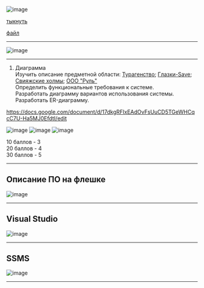 ![image](https://github.com/DumSp1ro/DemoEkz/assets/146105715/11f10e22-adb7-4e00-9ac5-91109960d3ea(https://docs.google.com/document/d/1UzpvRNEQiYhADNuPrN1AM5ys72KEs7A1y0EMZfrCERs/edit?usp=sharing))


[тыкнуть](https://drive.google.com/drive/folders/1qhswamR6csTjEKSsXQXTGeW_ZVC2LK1t?usp=sharing)

[файл](https://docs.google.com/document/d/1UzpvRNEQiYhADNuPrN1AM5ys72KEs7A1y0EMZfrCERs/edit?usp=sharing)

---
![image](https://github.com/DumSp1ro/DemoEkz/assets/146105715/4ead0504-a3ab-4c1f-a66d-ca1b83fa4d39)

---


1. Диаграмма</br>
Изучить описание предметной области: [Турагенство](https://github.com/Julia-Zhirnova/Demoekzamen/blob/main/0%20WorldSkills/1_Use%20Case/Описание%20ПО.docx); [Глазки-Save](https://github.com/Julia-Zhirnova/Demoekzamen/blob/main/2%20задание%20Глазки-Save/Общие%20ресурсы/Введение%20ПО_G.pdf); [Свияжские холмы](https://github.com/Julia-Zhirnova/Demoekzamen/blob/main/7%20задание%202022/09_1.2-2022_8/Вариант%208/Свияжские%20холмы/Общие%20ресурсы/Описание%20предметной%20области.pdf); [ООО "Руль"](https://github.com/Julia-Zhirnova/Demoekzamen/blob/main/9%20задание%202023/КОД%201.1%202023-2025%20ВАРИАНТ%203.rar)</br>
Определить функциональные требования к системе.</br>
Разработать диаграмму вариантов использования системы.</br>
Разработать ER-диаграмму.</br>



https://docs.google.com/document/d/17dkgRFIxEAdOvFsUuCD5TGeWHCqcC7U-Ha5MJ0EfdtI/edit

![image](https://github.com/Kulikov205/DemoEkzamen/assets/97594290/3d8e963d-7391-40b3-9227-33be4e711ac0)
![image](https://github.com/Kulikov205/DemoEkzamen/assets/97594290/2dfb6d3b-c799-4cd5-86e8-00bd8ed2532a)
![image](https://github.com/Kulikov205/DemoEkzamen/assets/97594290/1395d8d1-8f2b-46c9-8aa0-fd0c88e92430)

10 баллов - 3</br>
20 баллов - 4</br>
30 баллов - 5</br>

---

Описание ПО на флешке
---
![image](https://github.com/Kulikov205/DemoEkzamen/assets/97594290/356134a1-12c1-40dc-abb5-90d1a7753791)

---

Visual Studio
---
![image](https://github.com/Kulikov205/DemoEkzamen/assets/97594290/34971a40-5b33-46c2-b689-9abacaa4a4d4)

---
SSMS
---



![image](https://github.com/Kulikov205/DemoEkzamen/assets/97594290/64d4b884-edab-44f5-beb8-f37f5c13da2a)


---
